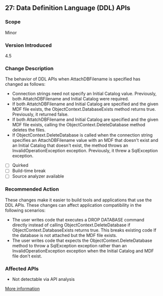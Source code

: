 ## 27: Data Definition Language (DDL) APIs

### Scope
Minor

### Version Introduced
4.5

### Change Description
The behavior of DDL APIs when AttachDBFilename is specified has changed as follows: 
* Connection strings need not specify an Initial Catalog value. Previously, both AttatchDBFilename and Initial Catalog were required.
* If both AttatchDBFilename and Initial Catalog are specified and the given MDF file exists, the ObjectContext.DatabaseExists method returns true. Previously, it returned false.
* If both AttatchDBFilename and Initial Catalog are specified and the given MDF file exists, calling the ObjectContext.DeleteDatabase method deletes the files.
* If ObjectContext.DeleteDatabase is called when the connection string specifies an AttachDBFilename value with an MDF that doesn't exist and an Initial Catalog that doesn't exist, the method throws an InvalidOperationException exception. Previously, it threw a SqlException exception.

- [ ] Quirked
- [ ] Build-time break
- [ ] Source analyzer available

### Recommended Action
These changes make it easier to build tools and applications that use the DDL APIs. These changes can affect application compatibility in the following scenarios:
- The user writes code that executes a DROP DATABASE command directly instead of calling ObjectContext.DeleteDatabase if ObjectContext.DatabaseExists returns true. This breaks existing code If the database is not attached but the MDF file exists. 
- The user writes code that expects the ObjectContext.DeleteDatabase method to throw a SqlException exception rather than an InvalidOperationException exception when the Initial Catalog and MDF file don't exist.

### Affected APIs
* Not detectable via API analysis

[More information](https://msdn.microsoft.com/en-us/library/hh367887(v=vs.110).aspx#sql)
